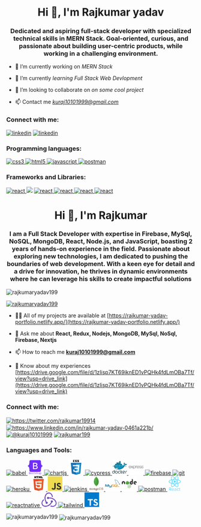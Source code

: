 <h1 align="center">Hi 👋, I'm Rajkumar yadav</h1>
<h3 align="center"> Dedicated and aspiring full-stack developer with specialized technical skills in MERN Stack. Goal-oriented, curious, and passionate about building user-centric products, while working in a challenging environment.</h3>

- 🔭 I’m currently working on *MERN Stack*

- 🌱 I’m currently *learning Full Stack Web Devlopment*

- 👯 I’m looking to collaborate on *on some cool project*

- 📫 Contact me *kuraj10101999@gmail.com*

<h3 align="left">Connect with me:</h3>
<p align="left">
  <a href="https://www.linkedin.com/in/rajkumar-yadav-0461a221b/" alt="linkedin"  >  <img src="https://img.shields.io/badge/LinkedIn-0077B5?style=for-the-badge&logo=linkedin&logoColor=white" alt="linkedin" /></a>
   <a href="https://github.com/rajkumaryadav199" alt="gitHub"  >  <img src="https://img.shields.io/badge/GitHub-100000?style=for-the-badge&logo=github&logoColor=white" alt="linkedin" /></a>
</p>

<h3 align="left">Programming languages:</h3>
<p align="left"> <a href="https://www.w3schools.com/css/" target="_blank" rel="noreferrer"> <img src="https://img.shields.io/badge/CSS3-1572B6?style=for-the-badge&logo=css3&logoColor=white" alt="css3" /> </a> <a href="https://www.w3.org/html/" target="_blank" rel="noreferrer"> <img src="https://img.shields.io/badge/HTML5-E34F26?style=for-the-badge&logo=html5&logoColor=white" alt="html5" /> </a>  <a href="https://developer.mozilla.org/en-US/docs/Web/JavaScript" target="_blank" rel="noreferrer"> <img src="https://img.shields.io/badge/JavaScript-323330?style=for-the-badge&logo=javascript&logoColor=F7DF1E" alt="javascript" /> </a> <a href="https://json-server.com" target="_blank" rel="noreferrer"> <img src="https://img.shields.io/badge/json-5E5C5C?style=for-the-badge&logo=json&logoColor=white" alt="postman" /> </a> 
  </p>
  
  <h3 align="left">Frameworks and Libraries:</h3>
  
  <p align="left">
   <a href="https://reactjs.org/" target="_blank" rel="noreferrer"> <img src="https://img.shields.io/badge/React-20232A?style=for-the-badge&logo=react&logoColor=61DAFB" alt="react"/> </a> <a> <img src="https://img.shields.io/badge/Redux-593D88?style=for-the-badge&logo=redux&logoColor=white"/></a>
    <a href="https://Nodejs.org/" target="_blank" rel="noreferrer"> <img src="https://img.shields.io/badge/Node.js-339933?style=for-the-badge&logo=nodedotjs&logoColor=white" alt="react"/> </a> <a href="https://vite.org/" target="_blank" rel="noreferrer"> <img src="https://img.shields.io/badge/Vite-B73BFE?style=for-the-badge&logo=vite&logoColor=FFD62E" alt="react"/> </a>
    <a href="https://express.org/" target="_blank" rel="noreferrer"> <img src="https://img.shields.io/badge/Express.js-000000?style=for-the-badge&logo=express&logoColor=white" alt="react"/> </a>
   <a href="https://mongodb.org/" target="_blank" rel="noreferrer"> <img src="https://img.shields.io/badge/MongoDB-4EA94B?style=for-the-badge&logo=mongodb&logoColor=white" alt="react"/> </a>

</p>


<h1 align="center">Hi 👋, I'm Rajkumar</h1>
<h3 align="center">I am a Full Stack Developer with expertise in Firebase, MySql, NoSQL, MongoDB, React, Node.js, and JavaScript, boasting 2 years of hands-on experience in the field. Passionate about exploring new technologies, I am dedicated to pushing the boundaries of web development. With a keen eye for detail and a drive for innovation, he thrives in dynamic environments where he can leverage his skills to create impactful solutions</h3>

<p align="left"> <img src="https://komarev.com/ghpvc/?username=rajkumaryadav199&label=Profile%20views&color=0e75b6&style=flat" alt="rajkumaryadav199" /> </p>

<p align="left"> <a href="https://github.com/ryo-ma/github-profile-trophy"><img src="https://github-profile-trophy.vercel.app/?username=rajkumaryadav199" alt="rajkumaryadav199" /></a> </p>

- 👨‍💻 All of my projects are available at [https://rajkumar-yadav-portfolio.netlify.app/](https://rajkumar-yadav-portfolio.netlify.app/)

- 💬 Ask me about **React, Redux, Nodejs, MongoDB, MySql, NoSql, Firebase, Nextjs**

- 📫 How to reach me **kuraj10101999@gmail.com**

- 📄 Know about my experiences [https://drive.google.com/file/d/1zIisp7KT69iknED1vPQHk4fdLmOBa7Tf/view?usp=drive_link](https://drive.google.com/file/d/1zIisp7KT69iknED1vPQHk4fdLmOBa7Tf/view?usp=drive_link)

<h3 align="left">Connect with me:</h3>
<p align="left">
<a href="https://twitter.com/https://twitter.com/rajkumar19914" target="blank"><img align="center" src="https://raw.githubusercontent.com/rahuldkjain/github-profile-readme-generator/master/src/images/icons/Social/twitter.svg" alt="https://twitter.com/rajkumar19914" height="30" width="40" /></a>
<a href="https://linkedin.com/in/https://www.linkedin.com/in/rajkumar-yadav-0461a221b/" target="blank"><img align="center" src="https://raw.githubusercontent.com/rahuldkjain/github-profile-readme-generator/master/src/images/icons/Social/linked-in-alt.svg" alt="https://www.linkedin.com/in/rajkumar-yadav-0461a221b/" height="30" width="40" /></a>
<a href="https://www.hackerrank.com/@kuraj10101999" target="blank"><img align="center" src="https://raw.githubusercontent.com/rahuldkjain/github-profile-readme-generator/master/src/images/icons/Social/hackerrank.svg" alt="@kuraj10101999" height="30" width="40" /></a>
<a href="https://www.leetcode.com/rajkumar199" target="blank"><img align="center" src="https://raw.githubusercontent.com/rahuldkjain/github-profile-readme-generator/master/src/images/icons/Social/leet-code.svg" alt="rajkumar199" height="30" width="40" /></a>
</p>

<h3 align="left">Languages and Tools:</h3>
<p align="left"> <a href="https://babeljs.io/" target="_blank" rel="noreferrer"> <img src="https://www.vectorlogo.zone/logos/babeljs/babeljs-icon.svg" alt="babel" width="40" height="40"/> </a> <a href="https://getbootstrap.com" target="_blank" rel="noreferrer"> <img src="https://raw.githubusercontent.com/devicons/devicon/master/icons/bootstrap/bootstrap-plain-wordmark.svg" alt="bootstrap" width="40" height="40"/> </a> <a href="https://www.chartjs.org" target="_blank" rel="noreferrer"> <img src="https://www.chartjs.org/media/logo-title.svg" alt="chartjs" width="40" height="40"/> </a> <a href="https://www.w3schools.com/css/" target="_blank" rel="noreferrer"> <img src="https://raw.githubusercontent.com/devicons/devicon/master/icons/css3/css3-original-wordmark.svg" alt="css3" width="40" height="40"/> </a> <a href="https://www.cypress.io" target="_blank" rel="noreferrer"> <img src="https://raw.githubusercontent.com/simple-icons/simple-icons/6e46ec1fc23b60c8fd0d2f2ff46db82e16dbd75f/icons/cypress.svg" alt="cypress" width="40" height="40"/> </a> <a href="https://www.docker.com/" target="_blank" rel="noreferrer"> <img src="https://raw.githubusercontent.com/devicons/devicon/master/icons/docker/docker-original-wordmark.svg" alt="docker" width="40" height="40"/> </a> <a href="https://expressjs.com" target="_blank" rel="noreferrer"> <img src="https://raw.githubusercontent.com/devicons/devicon/master/icons/express/express-original-wordmark.svg" alt="express" width="40" height="40"/> </a> <a href="https://firebase.google.com/" target="_blank" rel="noreferrer"> <img src="https://www.vectorlogo.zone/logos/firebase/firebase-icon.svg" alt="firebase" width="40" height="40"/> </a> <a href="https://git-scm.com/" target="_blank" rel="noreferrer"> <img src="https://www.vectorlogo.zone/logos/git-scm/git-scm-icon.svg" alt="git" width="40" height="40"/> </a> <a href="https://heroku.com" target="_blank" rel="noreferrer"> <img src="https://www.vectorlogo.zone/logos/heroku/heroku-icon.svg" alt="heroku" width="40" height="40"/> </a> <a href="https://www.w3.org/html/" target="_blank" rel="noreferrer"> <img src="https://raw.githubusercontent.com/devicons/devicon/master/icons/html5/html5-original-wordmark.svg" alt="html5" width="40" height="40"/> </a> <a href="https://developer.mozilla.org/en-US/docs/Web/JavaScript" target="_blank" rel="noreferrer"> <img src="https://raw.githubusercontent.com/devicons/devicon/master/icons/javascript/javascript-original.svg" alt="javascript" width="40" height="40"/> </a> <a href="https://www.jenkins.io" target="_blank" rel="noreferrer"> <img src="https://www.vectorlogo.zone/logos/jenkins/jenkins-icon.svg" alt="jenkins" width="40" height="40"/> </a> <a href="https://www.mongodb.com/" target="_blank" rel="noreferrer"> <img src="https://raw.githubusercontent.com/devicons/devicon/master/icons/mongodb/mongodb-original-wordmark.svg" alt="mongodb" width="40" height="40"/> </a> <a href="https://www.mysql.com/" target="_blank" rel="noreferrer"> <img src="https://raw.githubusercontent.com/devicons/devicon/master/icons/mysql/mysql-original-wordmark.svg" alt="mysql" width="40" height="40"/> </a> <a href="https://nodejs.org" target="_blank" rel="noreferrer"> <img src="https://raw.githubusercontent.com/devicons/devicon/master/icons/nodejs/nodejs-original-wordmark.svg" alt="nodejs" width="40" height="40"/> </a> <a href="https://postman.com" target="_blank" rel="noreferrer"> <img src="https://www.vectorlogo.zone/logos/getpostman/getpostman-icon.svg" alt="postman" width="40" height="40"/> </a> <a href="https://reactjs.org/" target="_blank" rel="noreferrer"> <img src="https://raw.githubusercontent.com/devicons/devicon/master/icons/react/react-original-wordmark.svg" alt="react" width="40" height="40"/> </a> <a href="https://reactnative.dev/" target="_blank" rel="noreferrer"> <img src="https://reactnative.dev/img/header_logo.svg" alt="reactnative" width="40" height="40"/> </a> <a href="https://redux.js.org" target="_blank" rel="noreferrer"> <img src="https://raw.githubusercontent.com/devicons/devicon/master/icons/redux/redux-original.svg" alt="redux" width="40" height="40"/> </a> <a href="https://tailwindcss.com/" target="_blank" rel="noreferrer"> <img src="https://www.vectorlogo.zone/logos/tailwindcss/tailwindcss-icon.svg" alt="tailwind" width="40" height="40"/> </a> <a href="https://www.typescriptlang.org/" target="_blank" rel="noreferrer"> <img src="https://raw.githubusercontent.com/devicons/devicon/master/icons/typescript/typescript-original.svg" alt="typescript" width="40" height="40"/> </a> </p>

<p><img align="left" src="https://github-readme-stats.vercel.app/api/top-langs?username=rajkumaryadav199&show_icons=true&locale=en&layout=compact" alt="rajkumaryadav199" /></p>

<p>&nbsp;<img align="center" src="https://github-readme-stats.vercel.app/api?username=rajkumaryadav199&show_icons=true&locale=en" alt="rajkumaryadav199" /></p>

